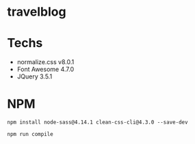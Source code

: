 # travelblog

# Techs
- normalize.css v8.0.1
- Font Awesome 4.7.0
- JQuery 3.5.1

# NPM
```npm install node-sass@4.14.1 clean-css-cli@4.3.0 --save-dev```

```npm run compile```
